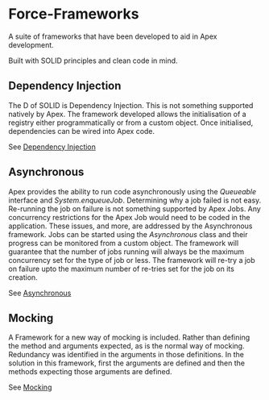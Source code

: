 # Force-Frameworks
A suite of frameworks that have been developed to aid in Apex development.

Built with SOLID principles and clean code in mind.

## Dependency Injection
The D of SOLID is Dependency Injection. This is not something supported natively by Apex. The framework developed
allows the initialisation of a registry either programmatically or from a custom object. Once initialised, dependencies
can be wired into Apex code.

See [Dependency Injection](source/dependency/README.md)

## Asynchronous
Apex provides the ability to run code asynchronously using the _Queueable_ interface and _System.enqueueJob_.
Determining why a job failed is not easy. Re-running the job on failure is not something supported
by Apex Jobs. Any concurrency restrictions for the Apex Job would need to be coded in the application.
These issues, and more, are addressed by the Asynchronous framework. Jobs can be started
using the _Asynchronous_ class and their progress can be monitored from a custom object. The framework
will guarantee that the number of jobs running will always be the maximum concurrency set for the type
of job or less. The framework will re-try a job on failure upto the maximum number of re-tries set for
the job on its creation.

See [Asynchronous](source/asynchronous/README.md)

## Mocking
A Framework for a new way of mocking is included. Rather than defining the method and arguments expected, as
is the normal way of mocking. Redundancy was identified in the arguments in those definitions. In the solution in
this framework, first the arguments are defined and then the methods expecting those arguments are defined.

See [Mocking](source/mocker/README.md)

